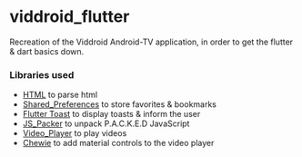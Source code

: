 # viddroid_flutter

Recreation of the Viddroid Android-TV application, in order to get the flutter & dart basics down.


### **Libraries used**
  - [HTML](https://pub.dev/packages/html) to parse html
  - [Shared_Preferences](https://pub.dev/packages/shared_preferences) to store favorites & bookmarks
  - [Flutter Toast](https://pub.dev/packages/fluttertoast) to display toasts & inform the user
  - [JS_Packer](https://pub.dev/packages/js_packer) to unpack P.A.C.K.E.D JavaScript
  - [Video_Player](https://pub.dev/packages/video_player) to play videos
  - [Chewie](https://pub.dev/packages/chewie) to add material controls to the video player
